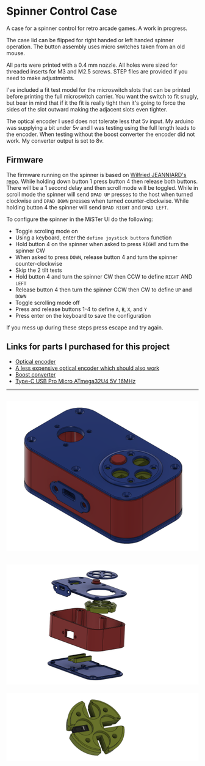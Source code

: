 # Spinner Control Case

A case for a spinner control for retro arcade games. A work in progress.

The case lid can be flipped for right handed or left handed spinner operation. The button assembly uses micro switches taken from an old mouse.

All parts were printed with a 0.4 mm nozzle. All holes were sized for threaded inserts for M3 and M2.5 screws. STEP files are provided if you need to make adjustments.

I've included a fit test model for the microswitch slots that can be printed before printing the full microswitch carrier. You want the switch to fit snugly, but bear in mind that if it the fit is really tight then it's going to force the sides of the slot outward making the adjacent slots even tighter.

The optical encoder I used does not tolerate less that 5v input. My arduino was supplying a bit under 5v and I was testing using the full length leads to the encoder. When testing without the boost converter the encoder did not work. My converter output is set to 8v.

## Firmware

The firmware running on the spinner is based on [Wilfried JEANNIARD's repo](https://github.com/willoucom/Arduino_ArcadeSpinner). While holding down button 1 press button 4 then release both buttons. There will be a 1 second delay and then scroll mode will be toggled. While in scroll mode the spinner will send `DPAD UP` presses to the host when turned clockwise and `DPAD DOWN` presses when turned counter-clockwise. While holding button 4 the spinner will send `DPAD RIGHT` and `DPAD LEFT`.

To configure the spinner in the MiSTer UI do the following:

* Toggle scroling mode on
* Using a keyboard, enter the `define joystick buttons` function
* Hold button 4 on the spinner when asked to press `RIGHT` and turn the spinner CW
* When asked to press `DOWN`, release button 4 and turn the spinner counter-clockwise
* Skip the 2 tilt tests
* Hold button 4 and turn the spinner CW then CCW to define `RIGHT` AND `LEFT`
* Release button 4 then turn the spinner CCW then CW to define `UP` and `DOWN`
* Toggle scrolling mode off
* Press and release buttons 1-4 to define `A`, `B`, `X`, and `Y`
* Press enter on the keyboard to save the configuration

If you mess up during these steps press escape and try again.

## Links for parts I purchased for this project

* [Optical encoder](https://www.amazon.com/dp/B07MX1SYXB?ref=ppx_yo2ov_dt_b_product_details&th=1)
* [A less expensive optical encoder which should also work](https://www.amazon.com/dp/B00UTIFCVA/?coliid=I373P7F62KK8D2&colid=1G7PXZNDFR96N&psc=1&ref_=list_c_wl_lv_ov_lig_dp_it)
* [Boost converter](https://www.amazon.com/dp/B0C858YYQ1?ref=ppx_yo2ov_dt_b_product_details&th=1)
* [Type-C USB Pro Micro ATmega32U4 5V 16MHz](https://www.amazon.com/dp/B0BCW67NJP?psc=1&ref=ppx_yo2ov_dt_b_product_details)

---
![case image](images/case.png)
---
![exploded view](images/case-exploded.png)
---
![switch carrier](images/switch-carrier.png)
